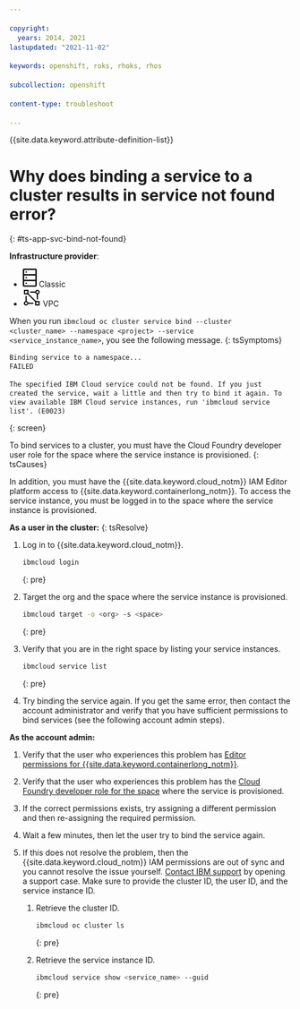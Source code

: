 ```yaml
---

copyright: 
  years: 2014, 2021
lastupdated: "2021-11-02"

keywords: openshift, roks, rhoks, rhos

subcollection: openshift

content-type: troubleshoot

---
```


{{site.data.keyword.attribute-definition-list}}


# Why does binding a service to a cluster results in service not found error?
{: #ts-app-svc-bind-not-found}

**Infrastructure provider**:
* ![Classic infrastructure provider icon.](images/icon-classic-2.svg) Classic
* ![VPC infrastructure provider icon.](images/icon-vpc-2.svg) VPC


When you run `ibmcloud oc cluster service bind --cluster <cluster_name> --namespace <project> --service <service_instance_name>`, you see the following message.
{: tsSymptoms}

```
Binding service to a namespace...
FAILED

The specified IBM Cloud service could not be found. If you just created the service, wait a little and then try to bind it again. To view available IBM Cloud service instances, run 'ibmcloud service list'. (E0023)
```
{: screen}


To bind services to a cluster, you must have the Cloud Foundry developer user role for the space where the service instance is provisioned.
{: tsCauses}

In addition, you must have the {{site.data.keyword.cloud_notm}} IAM Editor platform access to {{site.data.keyword.containerlong_notm}}. To access the service instance, you must be logged in to the space where the service instance is provisioned.



**As a user in the cluster:**
{: tsResolve}

1. Log in to {{site.data.keyword.cloud_notm}}.
    ```sh
    ibmcloud login
    ```
    {: pre}

2. Target the org and the space where the service instance is provisioned.
    ```sh
    ibmcloud target -o <org> -s <space>
    ```
    {: pre}

3. Verify that you are in the right space by listing your service instances.
    ```sh
    ibmcloud service list
    ```
    {: pre}

4. Try binding the service again. If you get the same error, then contact the account administrator and verify that you have sufficient permissions to bind services (see the following account admin steps).

**As the account admin:**

1. Verify that the user who experiences this problem has [Editor permissions for {{site.data.keyword.containerlong_notm}}](/docs/openshift?topic=openshift-users#checking-perms).

2. Verify that the user who experiences this problem has the [Cloud Foundry developer role for the space](/docs/account?topic=account-mngcf#update_cf_access) where the service is provisioned.

3. If the correct permissions exists, try assigning a different permission and then re-assigning the required permission.

4. Wait a few minutes, then let the user try to bind the service again.

5. If this does not resolve the problem, then the {{site.data.keyword.cloud_notm}} IAM permissions are out of sync and you cannot resolve the issue yourself. [Contact IBM support](/docs/get-support?topic=get-support-using-avatar) by opening a support case. Make sure to provide the cluster ID, the user ID, and the service instance ID.
    1. Retrieve the cluster ID.
        ```sh
        ibmcloud oc cluster ls
        ```
        {: pre}

    2. Retrieve the service instance ID.
        ```sh
        ibmcloud service show <service_name> --guid
        ```
        {: pre}








